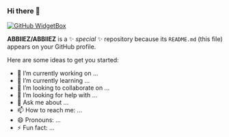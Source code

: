 ### Hi there 👋

[![GitHub WidgetBox](https://github-widgetbox.vercel.app/api/profile?username=ABBIIEZ&data=followers,repositories,stars,commits)](https://github.com/Jurredr/github-widgetbox)

**ABBIIEZ/ABBIIEZ** is a ✨ _special_ ✨ repository because its `README.md` (this file) appears on your GitHub profile.

Here are some ideas to get you started:

- 🔭 I’m currently working on ...
- 🌱 I’m currently learning ...
- 👯 I’m looking to collaborate on ...
- 🤔 I’m looking for help with ...
- 💬 Ask me about ...
- 📫 How to reach me: ...
- 😄 Pronouns: ...
- ⚡ Fun fact: ...

